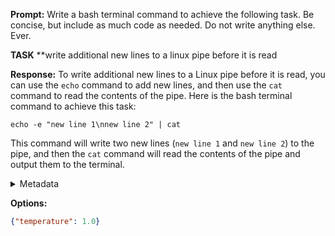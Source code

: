 **Prompt:**
Write a bash terminal command to achieve the following task.
Be concise, but include as much code as needed. Do not write anything else. Ever.

**TASK**
**write additional new lines to a linux pipe before it is read


**Response:**
To write additional new lines to a Linux pipe before it is read, you can use the `echo` command to add new lines, and then use the `cat` command to read the contents of the pipe. Here is the bash terminal command to achieve this task:

```
echo -e "new line 1\nnew line 2" | cat
```

This command will write two new lines (`new line 1` and `new line 2`) to the pipe, and then the `cat` command will read the contents of the pipe and output them to the terminal.

<details><summary>Metadata</summary>

- Duration: 3350 ms
- Datetime: 2024-01-09T11:17:44.282214
- Model: gpt-3.5-turbo-0613

</details>

**Options:**
```json
{"temperature": 1.0}
```

